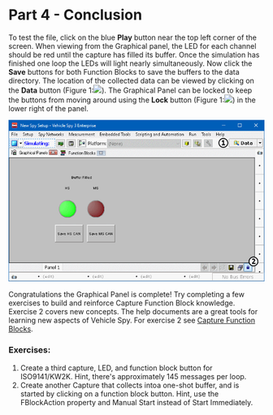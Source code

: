 # Part 4 - Conclusion

To test the file, click on the blue **Play** button near the top left corner of the screen. When viewing from the Graphical panel, the LED for each channel should be red until the capture has filled its buffer. Once the simulation has finished one loop the LEDs will light nearly simultaneously. Now click the **Save** buttons for both Function Blocks to save the buffers to the data directory. The location of the collected data can be viewed by clicking on the **Data** button (Figure 1:![](https://cdn.intrepidcs.net/support/VehicleSpy/assets/smOne.gif)). The Graphical Panel can be locked to keep the buttons from moving around using the **Lock** button (Figure 1:![](https://cdn.intrepidcs.net/support/VehicleSpy/assets/smTwo.gif)) in the lower right of the panel.

![Figure 1: Finished Graphical Panel](../../.gitbook/assets/spyfbexample1.4.1.gif)



Congratulations the Graphical Panel is complete! Try completing a few exercises to build and reinforce Capture Function Block knowledge. Exercise 2 covers new concepts. The help documents are a great tools for learning new aspects of Vehicle Spy. For exercise 2 see [Capture Function Blocks](../../vehicle-spy-main-menus/main-menu-scripting-and-automation/function-blocks/function-blocks-types/capture-type-function-block/).

### Exercises:

1. Create a third capture, LED, and function block button for ISO9141/KW2K. Hint, there's approximately 145 messages per loop.
2. Create another Capture that collects intoa one-shot buffer, and is started by clicking on a function block button. Hint, use the FBlockAction property and Manual Start instead of Start Immediately.
